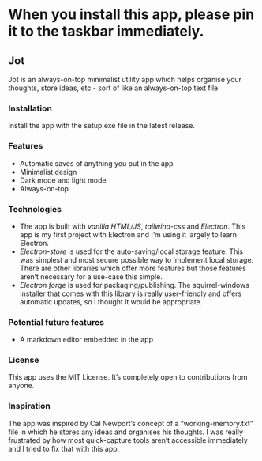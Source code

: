 # When you install this app, please pin it to the taskbar immediately.

## Jot

Jot is an always-on-top minimalist utility app which helps organise your thoughts, store ideas, etc - sort of like an always-on-top text file.

### Installation

Install the app with the setup.exe file in the latest release.

### Features

- Automatic saves of anything you put in the app
- Minimalist design
- Dark mode and light mode
- Always-on-top

### Technologies

- The app is built with *vanilla HTML/JS*, *tailwind-css* and *Electron*. This app is my first project with Electron and I’m using it largely to learn Electron.
- *Electron-store* is used for the auto-saving/local storage feature. This was simplest and most secure possible way to implement local storage. There are other libraries which offer more features but those features aren’t necessary for a use-case this simple.
- *Electron forge* is used for packaging/publishing. The squirrel-windows installer that comes with this library is really user-friendly and offers automatic updates, so I thought it would be appropriate.

### Potential future features

- A markdown editor embedded in the app

### License

This app uses the MIT License. It’s completely open to contributions from anyone.

### Inspiration

The app was inspired by Cal Newport’s concept of a “working-memory.txt” file in which he stores any ideas and organises his thoughts. I was really frustrated by how most quick-capture tools aren’t accessible immediately and I tried to fix that with this app.

